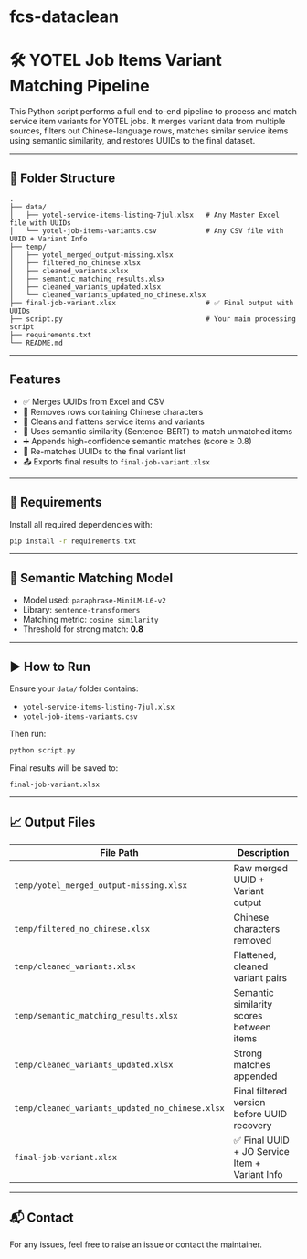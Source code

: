 # fcs-dataclean
# 🛠️ YOTEL Job Items Variant Matching Pipeline

This Python script performs a full end-to-end pipeline to process and match service item variants for YOTEL jobs. It merges variant data from multiple sources, filters out Chinese-language rows, matches similar service items using semantic similarity, and restores UUIDs to the final dataset.

---

## 📂 Folder Structure

```
.
├── data/
│   ├── yotel-service-items-listing-7jul.xlsx   # Any Master Excel file with UUIDs
│   └── yotel-job-items-variants.csv            # Any CSV file with UUID + Variant Info
├── temp/
│   ├── yotel_merged_output-missing.xlsx
│   ├── filtered_no_chinese.xlsx
│   ├── cleaned_variants.xlsx
│   ├── semantic_matching_results.xlsx
│   ├── cleaned_variants_updated.xlsx
│   └── cleaned_variants_updated_no_chinese.xlsx
├── final-job-variant.xlsx                      # ✅ Final output with UUIDs
├── script.py                                   # Your main processing script
├── requirements.txt
└── README.md
```

---

## Features

- ✅ Merges UUIDs from Excel and CSV
- 🧼 Removes rows containing Chinese characters
- 🧾 Cleans and flattens service items and variants
- 🤖 Uses semantic similarity (Sentence-BERT) to match unmatched items
- ➕ Appends high-confidence semantic matches (score ≥ 0.8)
- 🔁 Re-matches UUIDs to the final variant list
- 📤 Exports final results to `final-job-variant.xlsx`

---

## 🔧 Requirements

Install all required dependencies with:

```bash
pip install -r requirements.txt
```

---

## 🧠 Semantic Matching Model

- Model used: `paraphrase-MiniLM-L6-v2`  
- Library: `sentence-transformers`  
- Matching metric: `cosine similarity`  
- Threshold for strong match: **0.8**

---

## ▶️ How to Run

Ensure your `data/` folder contains:

- `yotel-service-items-listing-7jul.xlsx`
- `yotel-job-items-variants.csv`

Then run:

```bash
python script.py
```

Final results will be saved to:

```
final-job-variant.xlsx
```

---

## 📈 Output Files

| File Path                                  | Description                                |
|-------------------------------------------|--------------------------------------------|
| `temp/yotel_merged_output-missing.xlsx`   | Raw merged UUID + Variant output           |
| `temp/filtered_no_chinese.xlsx`           | Chinese characters removed                 |
| `temp/cleaned_variants.xlsx`              | Flattened, cleaned variant pairs           |
| `temp/semantic_matching_results.xlsx`     | Semantic similarity scores between items   |
| `temp/cleaned_variants_updated.xlsx`      | Strong matches appended                    |
| `temp/cleaned_variants_updated_no_chinese.xlsx` | Final filtered version before UUID recovery |
| `final-job-variant.xlsx`                  | ✅ Final UUID + JO Service Item + Variant Info |

---

## 📬 Contact

For any issues, feel free to raise an issue or contact the maintainer.
